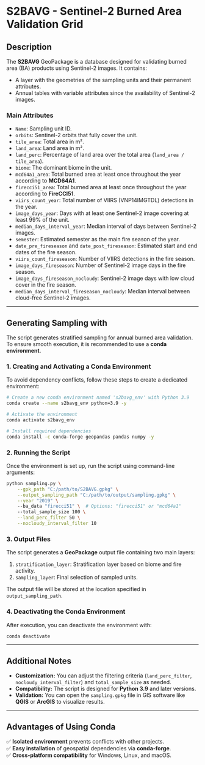 # **S2BAVG - Sentinel-2 Burned Area Validation Grid**

## **Description**

The **S2BAVG** GeoPackage is a database designed for validating burned area (BA) products using Sentinel-2 images. It contains:

- A layer with the geometries of the sampling units and their permanent attributes.
- Annual tables with variable attributes since the availability of Sentinel-2 images.

### **Main Attributes**

- `Name`: Sampling unit ID.
- `orbits`: Sentinel-2 orbits that fully cover the unit.
- `tile_area`: Total area in m².
- `land_area`: Land area in m².
- `land_perc`: Percentage of land area over the total area (`land_area / tile_area`).
- `biome`: The dominant biome in the unit.
- `mcd64a1_area`: Total burned area at least once throughout the year according to **MCD64A1**.
- `firecci51_area`: Total burned area at least once throughout the year according to **FireCCI51**.
- `viirs_count_year`: Total number of VIIRS (VNP14IMGTDL) detections in the year.
- `image_days_year`: Days with at least one Sentinel-2 image covering at least 99% of the unit.
- `median_days_interval_year`: Median interval of days between Sentinel-2 images.
- `semester`: Estimated semester as the main fire season of the year.
- `date_pre_fireseason` and `date_post_fireseason`: Estimated start and end dates of the fire season.
- `viirs_count_fireseason`: Number of VIIRS detections in the fire season.
- `image_days_fireseason`: Number of Sentinel-2 image days in the fire season.
- `image_days_fireseason_nocloudy`: Sentinel-2 image days with low cloud cover in the fire season.
- `median_days_interval_fireseason_nocloudy`: Median interval between cloud-free Sentinel-2 images.

---

## **Generating Sampling with**

The script generates stratified sampling for annual burned area validation. To ensure smooth execution, it is recommended to use a **conda environment**.

### **1. Creating and Activating a Conda Environment**

To avoid dependency conflicts, follow these steps to create a dedicated environment:

```bash
# Create a new conda environment named 's2bavg_env' with Python 3.9
conda create --name s2bavg_env python=3.9 -y

# Activate the environment
conda activate s2bavg_env

# Install required dependencies
conda install -c conda-forge geopandas pandas numpy -y
```

### **2. Running the Script**

Once the environment is set up, run the script using command-line arguments:

```bash
python sampling.py \
    --gpk_path "C:/path/to/S2BAVG.gpkg" \
    --output_sampling_path "C:/path/to/output/sampling.gpkg" \
    --year "2019" \ 
    --ba_data "firecci51" \  # Options: "firecci51" or "mcd64a1"
    --total_sample_size 100 \
    --land_perc_filter 50 \
    --nocloudy_interval_filter 10
```

### **3. Output Files**

The script generates a **GeoPackage** output file containing two main layers:

1. `stratification_layer`: Stratification layer based on biome and fire activity.
2. `sampling_layer`: Final selection of sampled units.

The output file will be stored at the location specified in `output_sampling_path`.

### **4. Deactivating the Conda Environment**

After execution, you can deactivate the environment with:

```bash
conda deactivate
```

---

## **Additional Notes**

- **Customization:** You can adjust the filtering criteria (`land_perc_filter`, `nocloudy_interval_filter`) and `total_sample_size` as needed.
- **Compatibility:** The script is designed for **Python 3.9** and later versions.
- **Validation:** You can open the `sampling.gpkg` file in GIS software like **QGIS** or **ArcGIS** to visualize results.

---

## **Advantages of Using Conda**

✅ **Isolated environment** prevents conflicts with other projects.\
✅ **Easy installation** of geospatial dependencies via **conda-forge**.\
✅ **Cross-platform compatibility** for Windows, Linux, and macOS.
